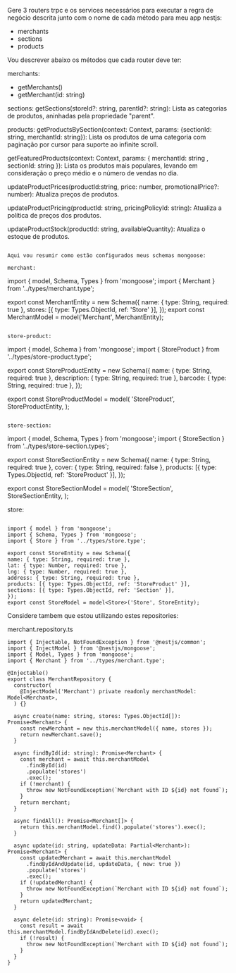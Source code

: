 Gere 3 routers trpc e os services necessários para executar a regra de negócio descrita junto com o nome de cada método para meu app nestjs:

- merchants
- sections
- products

Vou descrever abaixo os métodos que cada router deve ter:

merchants:

- getMerchants()
- getMerchant(id: string)

sections:
getSections(storeId?: string, parentId?: string): Lista as categorias de produtos, aninhadas pela propriedade "parent".

products:
getProductsBySection(context: Context, params: {sectionId: string, merchantId: string}): Lista os produtos de uma categoria com paginação por cursor para suporte ao infinite scroll.

getFeaturedProducts(context: Context, params: { merchantId: string , sectionId: string }): Lista os produtos mais populares, levando em consideração o preço médio e o número de vendas no dia.

updateProductPrices(productId:string, price: number, promotionalPrice?: number): Atualiza preços de produtos.

updateProductPricing(productId: string, pricingPolicyId: string): Atualiza a política de preços dos produtos.

updateProductStock(productId: string, availableQuantity): Atualiza o estoque de produtos.

```

Aqui vou resumir como estão configurados meus schemas mongoose:

merchant:

```

import { model, Schema, Types } from 'mongoose';
import { Merchant } from '../types/merchant.type';

export const MerchantEntity = new Schema({
name: { type: String, required: true },
stores: [{ type: Types.ObjectId, ref: 'Store' }],
});
export const MerchantModel = model<Merchant>('Merchant', MerchantEntity);

```

store-product:

```

import { model, Schema } from 'mongoose';
import { StoreProduct } from '../types/store-product.type';

export const StoreProductEntity = new Schema({
name: { type: String, required: true },
description: { type: String, required: true },
barcode: { type: String, required: true },
});

export const StoreProductModel = model<StoreProduct>(
'StoreProduct',
StoreProductEntity,
);

```

store-section:

```

import { model, Schema, Types } from 'mongoose';
import { StoreSection } from '../types/store-section.types';

export const StoreSectionEntity = new Schema({
name: { type: String, required: true },
cover: { type: String, required: false },
products: [{ type: Types.ObjectId, ref: 'StoreProduct' }],
});

export const StoreSectionModel = model<StoreSection>(
'StoreSection',
StoreSectionEntity,
);

store:

```

import { model } from 'mongoose';
import { Schema, Types } from 'mongoose';
import { Store } from '../types/store.type';

export const StoreEntity = new Schema({
name: { type: String, required: true },
lat: { type: Number, required: true },
lng: { type: Number, required: true },
address: { type: String, required: true },
products: [{ type: Types.ObjectId, ref: 'StoreProduct' }],
sections: [{ type: Types.ObjectId, ref: 'Section' }],
});
export const StoreModel = model<Store>('Store', StoreEntity);

```

Considere tambem que estou utilizando estes repositories:

merchant.repository.ts

```
import { Injectable, NotFoundException } from '@nestjs/common';
import { InjectModel } from '@nestjs/mongoose';
import { Model, Types } from 'mongoose';
import { Merchant } from '../types/merchant.type';

@Injectable()
export class MerchantRepository {
  constructor(
    @InjectModel('Merchant') private readonly merchantModel: Model<Merchant>,
  ) {}

  async create(name: string, stores: Types.ObjectId[]): Promise<Merchant> {
    const newMerchant = new this.merchantModel({ name, stores });
    return newMerchant.save();
  }

  async findById(id: string): Promise<Merchant> {
    const merchant = await this.merchantModel
      .findById(id)
      .populate('stores')
      .exec();
    if (!merchant) {
      throw new NotFoundException(`Merchant with ID ${id} not found`);
    }
    return merchant;
  }

  async findAll(): Promise<Merchant[]> {
    return this.merchantModel.find().populate('stores').exec();
  }

  async update(id: string, updateData: Partial<Merchant>): Promise<Merchant> {
    const updatedMerchant = await this.merchantModel
      .findByIdAndUpdate(id, updateData, { new: true })
      .populate('stores')
      .exec();
    if (!updatedMerchant) {
      throw new NotFoundException(`Merchant with ID ${id} not found`);
    }
    return updatedMerchant;
  }

  async delete(id: string): Promise<void> {
    const result = await this.merchantModel.findByIdAndDelete(id).exec();
    if (!result) {
      throw new NotFoundException(`Merchant with ID ${id} not found`);
    }
  }
}
```
